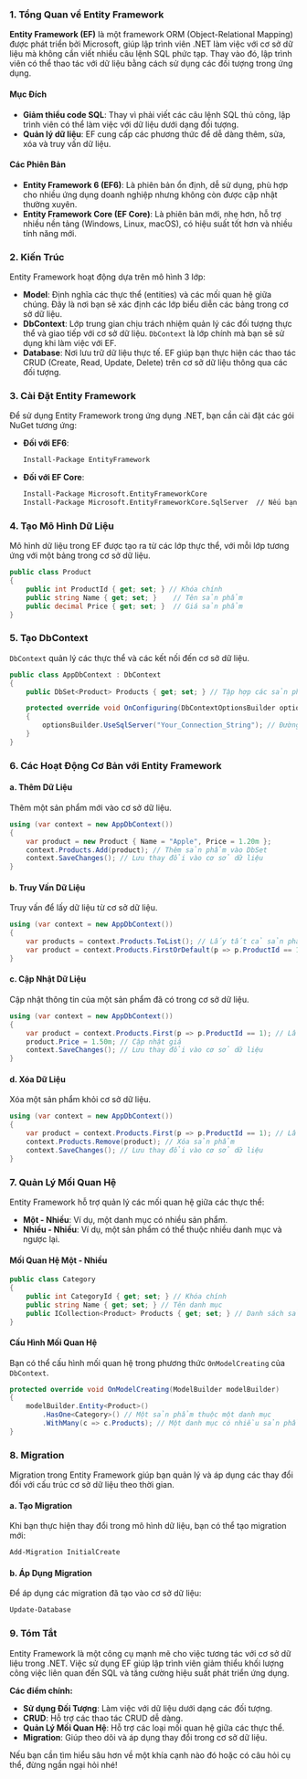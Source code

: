 ### 1. Tổng Quan về Entity Framework

**Entity Framework (EF)** là một framework ORM (Object-Relational Mapping) được phát triển bởi Microsoft, giúp lập trình viên .NET làm việc với cơ sở dữ liệu mà không cần viết nhiều câu lệnh SQL phức tạp. Thay vào đó, lập trình viên có thể thao tác với dữ liệu bằng cách sử dụng các đối tượng trong ứng dụng.

#### Mục Đích

- **Giảm thiểu code SQL**: Thay vì phải viết các câu lệnh SQL thủ công, lập trình viên có thể làm việc với dữ liệu dưới dạng đối tượng.
- **Quản lý dữ liệu**: EF cung cấp các phương thức để dễ dàng thêm, sửa, xóa và truy vấn dữ liệu.

#### Các Phiên Bản

- **Entity Framework 6 (EF6)**: Là phiên bản ổn định, dễ sử dụng, phù hợp cho nhiều ứng dụng doanh nghiệp nhưng không còn được cập nhật thường xuyên.
- **Entity Framework Core (EF Core)**: Là phiên bản mới, nhẹ hơn, hỗ trợ nhiều nền tảng (Windows, Linux, macOS), có hiệu suất tốt hơn và nhiều tính năng mới.

### 2. Kiến Trúc

Entity Framework hoạt động dựa trên mô hình 3 lớp:

- **Model**: Định nghĩa các thực thể (entities) và các mối quan hệ giữa chúng. Đây là nơi bạn sẽ xác định các lớp biểu diễn các bảng trong cơ sở dữ liệu.
- **DbContext**: Lớp trung gian chịu trách nhiệm quản lý các đối tượng thực thể và giao tiếp với cơ sở dữ liệu. `DbContext` là lớp chính mà bạn sẽ sử dụng khi làm việc với EF.
- **Database**: Nơi lưu trữ dữ liệu thực tế. EF giúp bạn thực hiện các thao tác CRUD (Create, Read, Update, Delete) trên cơ sở dữ liệu thông qua các đối tượng.

### 3. Cài Đặt Entity Framework

Để sử dụng Entity Framework trong ứng dụng .NET, bạn cần cài đặt các gói NuGet tương ứng:

- **Đối với EF6**:

  ```bash
  Install-Package EntityFramework
  ```

- **Đối với EF Core**:
  ```bash
  Install-Package Microsoft.EntityFrameworkCore
  Install-Package Microsoft.EntityFrameworkCore.SqlServer  // Nếu bạn sử dụng SQL Server
  ```

### 4. Tạo Mô Hình Dữ Liệu

Mô hình dữ liệu trong EF được tạo ra từ các lớp thực thể, với mỗi lớp tương ứng với một bảng trong cơ sở dữ liệu.

```csharp
public class Product
{
    public int ProductId { get; set; } // Khóa chính
    public string Name { get; set; }    // Tên sản phẩm
    public decimal Price { get; set; }  // Giá sản phẩm
}
```

### 5. Tạo DbContext

`DbContext` quản lý các thực thể và các kết nối đến cơ sở dữ liệu.

```csharp
public class AppDbContext : DbContext
{
    public DbSet<Product> Products { get; set; } // Tập hợp các sản phẩm

    protected override void OnConfiguring(DbContextOptionsBuilder optionsBuilder)
    {
        optionsBuilder.UseSqlServer("Your_Connection_String"); // Đường dẫn kết nối đến cơ sở dữ liệu
    }
}
```

### 6. Các Hoạt Động Cơ Bản với Entity Framework

#### a. Thêm Dữ Liệu

Thêm một sản phẩm mới vào cơ sở dữ liệu.

```csharp
using (var context = new AppDbContext())
{
    var product = new Product { Name = "Apple", Price = 1.20m };
    context.Products.Add(product); // Thêm sản phẩm vào DbSet
    context.SaveChanges(); // Lưu thay đổi vào cơ sở dữ liệu
}
```

#### b. Truy Vấn Dữ Liệu

Truy vấn để lấy dữ liệu từ cơ sở dữ liệu.

```csharp
using (var context = new AppDbContext())
{
    var products = context.Products.ToList(); // Lấy tất cả sản phẩm
    var product = context.Products.FirstOrDefault(p => p.ProductId == 1); // Lấy sản phẩm theo ID
}
```

#### c. Cập Nhật Dữ Liệu

Cập nhật thông tin của một sản phẩm đã có trong cơ sở dữ liệu.

```csharp
using (var context = new AppDbContext())
{
    var product = context.Products.First(p => p.ProductId == 1); // Lấy sản phẩm
    product.Price = 1.50m; // Cập nhật giá
    context.SaveChanges(); // Lưu thay đổi vào cơ sở dữ liệu
}
```

#### d. Xóa Dữ Liệu

Xóa một sản phẩm khỏi cơ sở dữ liệu.

```csharp
using (var context = new AppDbContext())
{
    var product = context.Products.First(p => p.ProductId == 1); // Lấy sản phẩm
    context.Products.Remove(product); // Xóa sản phẩm
    context.SaveChanges(); // Lưu thay đổi vào cơ sở dữ liệu
}
```

### 7. Quản Lý Mối Quan Hệ

Entity Framework hỗ trợ quản lý các mối quan hệ giữa các thực thể:

- **Một - Nhiều**: Ví dụ, một danh mục có nhiều sản phẩm.
- **Nhiều - Nhiều**: Ví dụ, một sản phẩm có thể thuộc nhiều danh mục và ngược lại.

#### Mối Quan Hệ Một - Nhiều

```csharp
public class Category
{
    public int CategoryId { get; set; } // Khóa chính
    public string Name { get; set; } // Tên danh mục
    public ICollection<Product> Products { get; set; } // Danh sách sản phẩm
}
```

#### Cấu Hình Mối Quan Hệ

Bạn có thể cấu hình mối quan hệ trong phương thức `OnModelCreating` của `DbContext`.

```csharp
protected override void OnModelCreating(ModelBuilder modelBuilder)
{
    modelBuilder.Entity<Product>()
        .HasOne<Category>() // Một sản phẩm thuộc một danh mục
        .WithMany(c => c.Products); // Một danh mục có nhiều sản phẩm
}
```

### 8. Migration

Migration trong Entity Framework giúp bạn quản lý và áp dụng các thay đổi đối với cấu trúc cơ sở dữ liệu theo thời gian.

#### a. Tạo Migration

Khi bạn thực hiện thay đổi trong mô hình dữ liệu, bạn có thể tạo migration mới:

```bash
Add-Migration InitialCreate
```

#### b. Áp Dụng Migration

Để áp dụng các migration đã tạo vào cơ sở dữ liệu:

```bash
Update-Database
```

### 9. Tóm Tắt

Entity Framework là một công cụ mạnh mẽ cho việc tương tác với cơ sở dữ liệu trong .NET. Việc sử dụng EF giúp lập trình viên giảm thiểu khối lượng công việc liên quan đến SQL và tăng cường hiệu suất phát triển ứng dụng.

**Các điểm chính:**

- **Sử dụng Đối Tượng**: Làm việc với dữ liệu dưới dạng các đối tượng.
- **CRUD**: Hỗ trợ các thao tác CRUD dễ dàng.
- **Quản Lý Mối Quan Hệ**: Hỗ trợ các loại mối quan hệ giữa các thực thể.
- **Migration**: Giúp theo dõi và áp dụng thay đổi trong cơ sở dữ liệu.

Nếu bạn cần tìm hiểu sâu hơn về một khía cạnh nào đó hoặc có câu hỏi cụ thể, đừng ngần ngại hỏi nhé!
